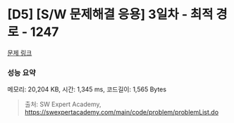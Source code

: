 # [D5] [S/W 문제해결 응용] 3일차 - 최적 경로 - 1247 

[문제 링크](https://swexpertacademy.com/main/code/problem/problemDetail.do?contestProbId=AV15OZ4qAPICFAYD) 

### 성능 요약

메모리: 20,204 KB, 시간: 1,345 ms, 코드길이: 1,565 Bytes



> 출처: SW Expert Academy, https://swexpertacademy.com/main/code/problem/problemList.do
